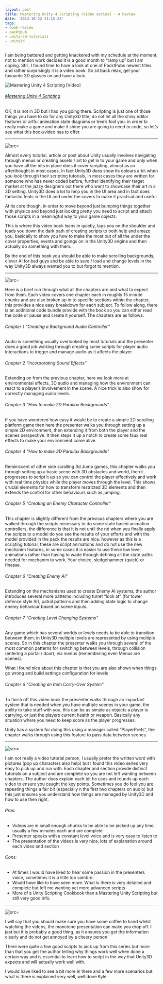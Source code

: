 ```yaml
---
layout: post
title: Mastering Unity 4 Scripting (video series) - A Review
date: '2013-10-22 21:15:28'
tags:
- book-review
- packtpub
- unity-3d-tutorials
- unity3d
---
```


I am being battered and getting knackered with my schedule at the moment, not to mention work decided it is a good month to “ramp up” but I am coping.  Still, I found time to have a look at one of PacktPubs newest titles and rather surprisingly it is a video book. So sit back relax, get your favourite 3D glasses on and have a look.

![Mastering Unity 4 Scripting [Video]](http://dgdsbygo8mp3h.cloudfront.net/sites/default/files/imagecache/videoproduct_large/bookretailers/6142OS_Video.jpg)

###### [Mastering Unity 4 Scripting](http://www.packtpub.com/mastering-unity-4-scripting/video)

OK, it is not in 3D but I had you going there.  Scripting is just one of those things you have to do for any Unity3D title, do not let all the shiny editor features or artful animation state diagrams or tree’s fool you.  in order to really make a game and make it shine you are going to need to code, so let’s see what this book/video has to offer.

* * *

![src=]()

Almost every tutorial, article or post about Unity usually involves navigating through menus or creating assets / art to get in to your game and only when you have all the bits in place does it cover scripting, almost as an afterthought in most cases.  In fact Unity3D does show its colours a bit when you look through their scripting tutorials, in most cases they are written for someone who has never coded before, further identifying their target market at the jazzy designers out there who want to showcase their art in a 3D setting.  Unity3D does a lot to help you in the UI area and in fact does fantastic feats in the UI and under the covers to make it practical and useful.

At its core though, in order to move beyond just bumping things together with physics and beyond just looking pretty you need to script and attach those scripts in a meaningful way to your game objects.

This is where this video book leans in quietly, taps you on the shoulder and leads you down the dark path of creating scripts to both help and amaze you, basically to show you how to make the most out of all the under the cover properties, events and goings on in the Unity3D engine and then actually do something with them.

By the end of this book you should be able to make scrolling backgrounds, clever AI for bad guys and be able to save / load and change levels in the way Unity3D always wanted you to but forgot to mention.

* * *

![src=]()

Here is a brief run through what all the chapters are and what to expect from them.  Each video covers one chapter each in roughly 15 minute chunks and are also broken up in to specific sections within the chapter, this provides a nice easy breakdown for each subject. To follow along, there is an additional code bundle provide with the book so you can either read the code or pause and create it yourself. The chapters are as follows:

###### Chapter 1 “Creating a Background Audio Controller”

Audio is something usually overlooked by most tutorials and the presenter does a good job walking through creating some scripts for player audio interactions to trigger and manage audio as it affects the player.

###### Chapter 2 “Incorporating Sound Effects”

Extending on from the previous chapter, here we look more at environmental effects, 3D audio and managing how the environment can react to a player’s involvement in the scene.  A nice trick is also show for correctly managing audio levels.

###### Chapter 3 “How to make 2D Parallax Backgrounds”

If you have wondered how easy it would be to create a simple 2D scrolling platform game then here the presenter walks you through setting up a simple 2D environment, then extending it from both the player and the scenes perspective. It then steps it up a notch to create some faux real effects to make your environment come alive.

###### Chapter 4 “How to make 3D Parallax Backgrounds”

Reminiscent of other side scrolling 3d Jump games, this chapter walks you through setting up a basic scene with 3D obstacles and world, then it progresses to script it up so you can control the player effectively and work with real time physics while the player moves through the level.  This shows crucial elements for how to transform restricted 3D elements and then extends the control for other behaviours such as jumping.

###### Chapter 5 “Creating an Enemy Character Controller”

This chapter is slightly different from the previous chapters where you are walked through the scripts necessary to do some state based animation controllers, the difference is that it is not until the nd when you finally apply the scripts to a model do you see the results of your efforts and with the model provided in the pack the results are nice.  however as this is a scripting tutorial, these are script animations and do not use the new mechanim features, in some cases it is easier to use these low level animations rather than having to wade through defining all the state paths needed for mechanim to work.  Your choice, sledgehammer (quick) or finesse.

###### Chapter 6 “Creating Enemy AI”

Extending on the mechanisms used to create Enemy AI systems, the author introduces several more patterns including turret “look at” (for tower defence style AI), patrol patterns and then adding state logic to change enemy behaviour based on scene inputs.

###### Chapter 7 “Creating Level Changing Systems”

Any game which has several worlds or levels needs to be able to transition between them, in Unity3D multiple levels are represented by using multiple scenes. So in this chapter the presenter walks you through several of the most common patterns for switching between levels, through collision (entering a portal / door), via menus (remembering even Menus are scenes).

What i found nice about this chapter is that you are also shown when things go wrong and build settings configuration for levels

###### Chapter 6 “Creating an Item Carry-Over System”

To finish off this video book the presenter walks through an important system that is needed when you have multiple scenes in your game, the ability to take stuff with you, this can be as simple as objects a player is carrying, or just the players current health or weapon. Basically any situation where you need to keep score as the player progresses.

Unity has a system for doing this using a manager called “PlayerPrefs”, the chapter walks through using this feature to pass data between scenes.

* * *

![src=]()

I am not really a video tutorial person, I usually prefer the written word with pictures (pop up characters also help) but I found this video series very easy to pick up and run with.  Each chapter and section provide distinct tutorials on a subject and are complete so you are not left wanting between chapters.  The author does explain each bit he uses and rounds up each video to ensure you caught the key points.  Sometimes you do feel you are repeating things a fair bit (especially n the first two chapters on audio) but this just ensures you understand how things are managed by Unity3D and how to use then right.

###### Pros:

- Videos are in small enough chunks to be able to be picked up any time, usually a few minutes each and are complete
- Presenter speaks with a constant level voice and is very easy to listen to
- The presentation of the videos is very nice, lots of explanation around each video and section

###### Cons:

- At times I would have liked to hear some passion in the presenters voice, sometimes it is a little too sombre.
- Would have like to have seen more. What is there is very detailed and complete but left me wanting yet more advanced scripts
- More of a Unity Scripting Cookbook than a Mastering Unity Scripting but still very good info.

* * *

![src=]()

I will say that you should make sure you have some coffee to hand whilst watching the videos, the monotone presentation can make you drop off.  I jest but it is probably a good thing, as it ensures you get the information clearly and do not get annoyed by a cheery person.

There were quite a few good scripts to pick up from this series but more than that you get the author telling why things work well when done a certain way and is essential to learn how to script in the way that Unity3D expects and will actually work well with.

I would have liked to see a bit more in there and a few more scenarios but what is there is explained very well, well done Kyle.


